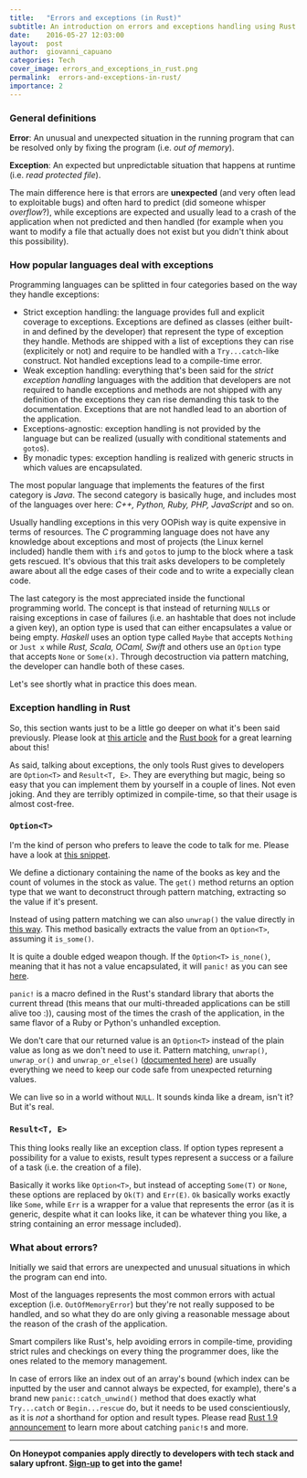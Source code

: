 ```yaml
---
title:   "Errors and exceptions (in Rust)"
subtitle: An introduction on errors and exceptions handling using Rust as example
date:    2016-05-27 12:03:00
layout:  post
author:  giovanni_capuano
categories: Tech
cover_image: errors_and_exceptions_in_rust.png
permalink:  errors-and-exceptions-in-rust/
importance: 2
---
```


### General definitions
**Error**: An unusual and unexpected situation in the running program that can be resolved only by fixing
the program (i.e. *out of memory*).

**Exception**: An expected but unpredictable situation that happens at runtime (i.e. *read protected file*).

The main difference here is that errors are **unexpected** (and very often lead to exploitable bugs) and often
hard to predict (did someone whisper *overflow*?), while exceptions are expected and usually lead to a crash
of the application when not predicted and then handled (for example when you want to modify a file that actually
does not exist but you didn't think about this possibility).

### How popular languages deal with exceptions
Programming languages can be splitted in four categories based on the way they handle exceptions:

- Strict exception handling: the language provides full and explicit coverage to exceptions. Exceptions are defined as classes (either built-in and defined
by the developer) that represent the type of exception they handle. Methods are shipped with a list of exceptions they can rise (explicitely or not)
and require to be handled with a `Try...catch`-like construct. Not handled exceptions lead to a compile-time error.
- Weak exception handling: everything that's been said for the *strict exception handling* languages with the addition that developers are not required
to handle exceptions and methods are not shipped with any definition of the exceptions they can rise demanding this task to the documentation.
Exceptions that are not handled lead to an abortion of the application.
- Exceptions-agnostic: exception handling is not provided by the language but can be realized (usually with conditional statements and `goto`s).
- By monadic types: exception handling is realized with generic structs in which values are encapsulated.

The most popular language that implements the features of the first category is *Java*.
The second category is basically huge, and includes most of the languages over here: *C++, Python, Ruby, PHP, JavaScript* and so on.

Usually handling exceptions in this very OOPish way is quite expensive in terms of resources. The *C* programming language does not have any knowledge
about exceptions and most of projects (the Linux kernel included) handle them with `if`s and `goto`s to jump to the block where a task gets rescued.
It's obvious that this trait asks developers to be completely aware about all the edge cases of their code and to write a expecially clean code.

The last category is the most appreciated inside the functional programming world. The concept is that instead of returning `NULL`s or raising
exceptions in case of failures (i.e. an hashtable that does not include a given key), an option type is used that can either encapsulates a value
or being empty. *Haskell* uses an option type called `Maybe` that accepts `Nothing` or `Just x` while *Rust, Scala, OCaml, Swift* and others use
an `Option` type that accepts `None` or `Some(x)`. Through decostruction via pattern matching, the developer can handle both of these cases.

Let's see shortly what in practice this does mean.

### Exception handling in Rust
So, this section wants just to be a little go deeper on what it's been said previously. Please look at [this article](http://blog.burntsushi.net/rust-error-handling/)
and the [Rust book](https://doc.rust-lang.org/book/) for a great learning about this!

As said, talking about exceptions, the only tools Rust gives to developers are `Option<T>` and `Result<T, E>`. They are everything but magic,
being so easy that you can implement them by yourself in a couple of lines. Not even joking. And they are terribly optimized in compile-time, so that
their usage is almost cost-free.

### `Option<T>`
 I'm the kind of person who prefers to leave the code to talk for me. Please have a look at
[this snippet](https://play.rust-lang.org/?gist=2636dd21ba2b1317ae0d4287bb5bc862&version=stable&backtrace=0).

We define a dictionary containing the name of the books as key and the count of volumes in the stock as value.
The `get()` method returns an option type that we want to deconstruct through pattern matching, extracting so the value if it's present.

Instead of using pattern matching we can also `unwrap()` the value directly in
[this way](https://play.rust-lang.org/?gist=9dc9e5ac92d8f3f14d30e55eb58bc3a8&version=stable&backtrace=0).
This method basically extracts the value from an `Option<T>`, assuming it `is_some()`.

It is quite a double edged weapon though. If the `Option<T>` `is_none()`, meaning that it has not a value
encapsulated, it will `panic!` as you can see [here](https://play.rust-lang.org/?gist=6ce0014f989ce2cd6668278e98e09cf3&version=stable&backtrace=0).

`panic!` is a macro defined in the Rust's standard library that aborts the current thread (this means that our multi-threaded applications can be still
alive too :)), causing most of the times the crash of the application, in the same flavor of a Ruby or Python's unhandled exception.

We don't care that our returned value is an `Option<T>` instead of the plain value as long as we don't need to use it. Pattern matching, `unwrap()`,
`unwrap_or()` and `unwrap_or_else()` ([documented here](https://doc.rust-lang.org/std/option/enum.Option.html#method.unwrap)) are usually everything
we need to keep our code safe from unexpected returning values.

We can live so in a world without `NULL`. It sounds kinda like a dream, isn't it? But it's real.

### `Result<T, E>`
This thing looks really like an exception class. If option types represent a possibility for a value to exists, result types represent a success
or a failure of a task (i.e. the creation of a file).

Basically it works like `Option<T>`, but instead of accepting `Some(T)` or `None`, these options are replaced by `Ok(T)` and `Err(E)`.
`Ok` basically works exactly like `Some`, while `Err` is a wrapper for a value that represents the error (as it
is generic, despite what it can looks like, it can be whatever thing you like, a string containing an error message included).

### What about errors?
Initially we said that errors are unexpected and unusual situations in which the program can end into.

Most of the languages represents the most common errors with actual exception (i.e. `OutOfMemoryError`) but they're not really supposed to be handled,
and so what they do are only giving a reasonable message about the reason of the crash of the application.

Smart compilers like Rust's, help avoiding errors in compile-time, providing strict rules and checkings on every thing the programmer does, like
the ones related to the memory management.

In case of errors like an index out of an array's bound (which index can be inputted by the user and cannot always be expected, for example),
there's a brand new `panic::catch_unwind()` method that does exactly what `Try...catch` or `Begin...rescue` do, but it needs to be used conscientiously,
as it is *not* a shorthand for option and result types.
Please read [Rust 1.9 announcement](http://blog.rust-lang.org/2016/05/26/Rust-1.9.html) to learn more about catching `panic!`s and more.

---

**On Honeypot companies apply directly to developers with tech stack and salary upfront. [Sign-up](https://www.honeypot.io/pages/how_does_it_work?utm_source=techblog2) to get into the game!**
